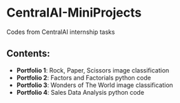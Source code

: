 # CentralAI-MiniProjects
Codes from CentralAI internship tasks
## Contents:
- **Portfolio 1**: Rock, Paper, Scissors image classification
- **Portfolio 2**: Factors and Factorials python code
- **Portfolio 3**: Wonders of The World image classification
- **Portfolio 4**: Sales Data Analysis python code
